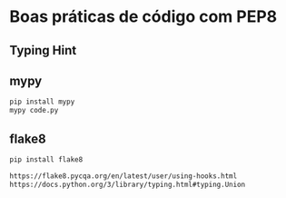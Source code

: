 # Boas práticas de código com PEP8

## Typing Hint

## mypy

```bash
pip install mypy
mypy code.py
```

## flake8

```bash
pip install flake8
```

```bash
https://flake8.pycqa.org/en/latest/user/using-hooks.html
https://docs.python.org/3/library/typing.html#typing.Union
```